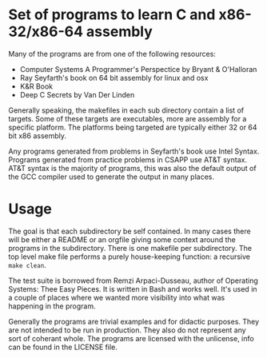 Set of programs to learn C and x86-32/x86-64 assembly 
=====================================================

Many of the programs are from one of the following resources:

+ Computer Systems A Programmer's Perspectice by Bryant & O'Halloran
+ Ray Seyfarth's book on 64 bit assembly for linux and osx 
+ K&R Book 
+ Deep C Secrets by Van Der Linden

Generally speaking, the makefiles in each sub directory contain a list of
targets. Some of these targets are executables, more are assembly for a specific
platform. The platforms being targeted are typically either 32 or 64 bit
x86 assembly. 

Any programs generated from problems in Seyfarth's book use Intel Syntax.
Programs generated from practice problems in CSAPP use AT&T syntax. AT&T syntax
is the majority of programs, this was also the default output of the GCC
compiler used to generate the output in many places.

# Usage

The goal is that each subdirectory be self contained. In many cases there will
be either a README or an orgfile giving some context around the programs in the
subdirectory. There is one makefile per subdirectory. The top level make file 
performs a purely house-keeping function: a recursive `make clean`.

The test suite is borrowed from Remzi Arpaci-Dusseau, author of Operating
Systems: Thee Easy Pieces. It is written in Bash and works well. It's used in a
couple of places where we wanted more visibility into what was happening in the
program. 

Generally the programs are trivial examples and for didactic purposes. They are
not intended to be run in production. They also do not represent any sort of
coherant whole. The programs are licensed with the unlicense, info can be found
in the LICENSE file.
